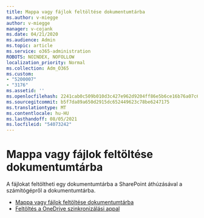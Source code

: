 ```yaml
---
title: Mappa vagy fájlok feltöltése dokumentumtárba
ms.author: v-miegge
author: v-miegge
manager: v-cojank
ms.date: 04/21/2020
ms.audience: Admin
ms.topic: article
ms.service: o365-administration
ROBOTS: NOINDEX, NOFOLLOW
localization_priority: Normal
ms.collection: Adm_O365
ms.custom:
- "5200007"
- "3176"
ms.assetid: ''
ms.openlocfilehash: 2241cab0c509b010d3c427e962d9204ff86e5b6ce16b76a07c6c2b6b60485b18
ms.sourcegitcommit: b5f7da89a650d2915dc652449623c78be6247175
ms.translationtype: MT
ms.contentlocale: hu-HU
ms.lasthandoff: 08/05/2021
ms.locfileid: "54073242"
---
```

# <a name="upload-a-folder-or-files-to-a-document-library"></a>Mappa vagy fájlok feltöltése dokumentumtárba

A fájlokat feltöltheti egy dokumentumtárba a SharePoint áthúzásával a számítógépről a dokumentumtárba.

* [Mappa vagy fájlok feltöltése dokumentumtárba](https://support.office.com/article/upload-a-folder-or-files-to-a-document-library-eb18fcba-c953-4d45-8d90-8da66edeacdb)
* [Feltöltés a OneDrive szinkronizálási appal](https://support.office.com/article/sync-files-with-onedrive-in-windows-615391c4-2bd3-4aae-a42a-858262e42a49)